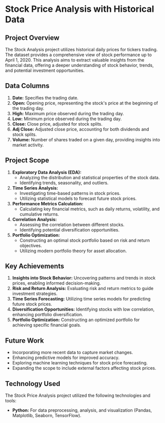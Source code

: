 <h1>Stock Price Analysis with Historical Data</h1>

<h2>Project Overview</h2>
<p>
    The Stock Analysis project utilizes historical daily prices for tickers trading. The dataset provides a comprehensive view of stock performance up to April 1, 2020. This analysis aims to extract valuable insights from the financial data, offering a deeper understanding of stock behavior, trends, and potential investment opportunities.  
</p>

<h2>Data Columns</h2>
<ol>
    <li><strong>Date:</strong> Specifies the trading date.</li>
    <li><strong>Open:</strong> Opening price, representing the stock's price at the beginning of the trading day.</li>
    <li><strong>High:</strong> Maximum price observed during the trading day.</li>
    <li><strong>Low:</strong> Minimum price observed during the trading day.</li>
    <li><strong>Close:</strong> Close price, adjusted for stock splits.</li>
    <li><strong>Adj Close:</strong> Adjusted close price, accounting for both dividends and stock splits.</li>
    <li><strong>Volume:</strong> Number of shares traded on a given day, providing insights into market activity.</li>
</ol>

<h2>Project Scope</h2>
<ol>
    <li><strong>Exploratory Data Analysis (EDA):</strong>
        <ul>
            <li>Analyzing the distribution and statistical properties of the stock data.</li>
            <li>Identifying trends, seasonality, and outliers.</li>
        </ul>
    </li>
    <li><strong>Time Series Analysis:</strong>
        <ul>
            <li>Investigating time-based patterns in stock prices.</li>
            <li>Utilizing statistical models to forecast future stock prices.</li>
        </ul>
    </li>
    <li><strong>Performance Metrics Calculation:</strong>
        <ul>
            <li>Calculating key financial metrics, such as daily returns, volatility, and cumulative returns.</li>
        </ul>
    </li>
    <li><strong>Correlation Analysis:</strong>
        <ul>
            <li>Assessing the correlation between different stocks.</li>
            <li>Identifying potential diversification opportunities.</li>
        </ul>
    </li>
    <li><strong>Portfolio Optimization:</strong>
        <ul>
            <li>Constructing an optimal stock portfolio based on risk and return objectives.</li>
            <li>Utilizing modern portfolio theory for asset allocation.</li>
        </ul>
    </li>
</ol>

<h2>Key Achievements</h2>
<ol>
    <li><strong>Insights into Stock Behavior:</strong> Uncovering patterns and trends in stock prices, enabling informed decision-making.</li>
    <li><strong>Risk and Return Analysis:</strong> Evaluating risk and return metrics to guide investment strategies.</li>
    <li><strong>Time Series Forecasting:</strong> Utilizing time series models for predicting future stock prices.</li>
    <li><strong>Diversification Opportunities:</strong> Identifying stocks with low correlation, enhancing portfolio diversification.</li>
    <li><strong>Portfolio Optimization:</strong> Constructing an optimized portfolio for achieving specific financial goals.</li>
</ol>

<h2>Future Work</h2>
<ul>
    <li>Incorporating more recent data to capture market changes.</li>
    <li>Enhancing predictive models for improved accuracy.</li>
    <li>Exploring machine learning techniques for stock price forecasting.</li>
    <li>Expanding the scope to include external factors affecting stock prices.</li>
</ul>

<h2>Technology Used</h2>
<p>
    The Stock Price Analysis project utilized the following technologies and tools:
</p>
<ul>
    <li><strong>Python:</strong> For data preprocessing, analysis, and visualization (Pandas, Matplotlib, Seaborn, TensorFlow).</li>
</ul>
